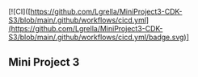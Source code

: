 [![CI]([https://github.com/Lgrella/MiniProject3-CDK-S3/blob/main/.github/workflows/cicd.yml](https://github.com/Lgrella/MiniProject3-CDK-S3/blob/main/.github/workflows/cicd.yml/badge.svg)]
## Mini Project 3



